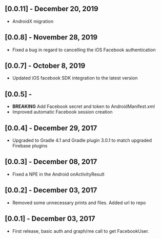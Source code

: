 ## [0.0.11] - December 20, 2019

- AndroidX migration

## [0.0.8] - November 28, 2019

- Fixed a bug in regard to cancelling the iOS Facebook authentication

## [0.0.7] - October 8, 2019

- Updated iOS facebook SDK integration to the latest version

## [0.0.5] -

- **BREAKING** Add Facebook secret and token to AndroidManifest.xml
- Improved automatic Facebook session creation

## [0.0.4] - December 29, 2017

- Upgraded to Gradle 4.1 and Gradle plugin 3.0.1 to match upgraded Firebase plugins

## [0.0.3] - December 08, 2017

- Fixed a NPE in the Android onActivityResult

## [0.0.2] - December 03, 2017

- Removed some unnecessary prints and files. Added url to repo

## [0.0.1] - December 03, 2017

- First release, basic auth and graph/me call to get FacebookUser.
